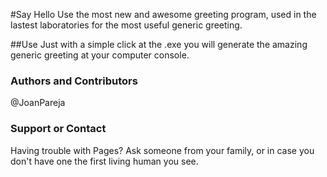 #Say Hello
Use the most new and awesome greeting program, used in the lastest laboratories for the most useful generic greeting.

##Use
Just with a simple click at the .exe you will generate the amazing generic greeting at your computer console.

### Authors and Contributors
@JoanPareja

### Support or Contact
Having trouble with Pages? Ask someone from your family, or in case you don't have one the first living human you see.
